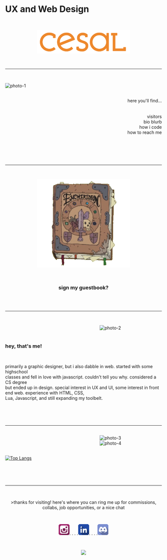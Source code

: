 # UX and Web Design


<br>
<p align="center">
  <img src="images/Full-Color-Logotype.png" alt="Logo" width="300">
</p>
<br>

<hr>
<br>

<img src="images/photo-1.png" alt="photo-1" width="200" align="left"></img>


<br>
<br>
<p align="right" style="text-align: right">
here you'll find...
<br>
<br>
<br>
visitors
<br>bio blurb
<br>how i code
<br>how to reach me
</p>


<br>
<br>
<br>
<br>
<hr>

<br>

<p align="center">
<a href="https://github.com/tglass3/tglass3/issues/1"><img src="images/photo-5.png" alt="Enchiridion" width="300" align="center"></a></p>

<br>
<h3 align="center" text-align="center">sign my guestbook?</h3>


<!-- <p align="right" text-align="right">
<!-- Guestbook -->
<!-- | Name | Date | Message |
|---|---|---| -->

<!-- /Guestbook -->
<!-- Still figuring this one out -->





<br>

<br>
<hr>

<br>


<img src="images/photo-2.png" alt="photo-2" width="200" align="right"></img>

<br>
<br>
<h3 align="left" >hey, that's me!</h3>
<br>
<p align="left">
primarily a graphic designer, but i also dabble in web. started with some highschool
<br>classes and fell in love with javascript. couldn't tell you why. considered a CS degree
<br>but ended up in design. special interest in UX and UI, some interest in front end web. experience with HTML, CSS,
<br>Lua, Javascript, and still expanding my toolbelt.
</p>

<br>
<br>

<br>
<hr>

<br>
<img src="images/photo-3.png" alt="photo-3" width="200" align="right"></img>
<br>
<img src="images/photo-4.png" alt="photo-4" width="200" align="right"></img>
<br>
<br>

[![Top Langs](https://github-readme-stats.vercel.app/api/top-langs/?username=tglass3&layout=donut)](https://github.com/tglass3/github-readme-stats)



<br>
<br>
<br>
<hr>
<br>

<p align="center">>thanks for visiting! here's where you can ring me up for commissions, collabs, job opportunities, or a nice chat</p>

<br>
<p align="center"><a href="https://www.instagram.com/tilapiyawn/"><img src="Social_Media/Minimalistic_Shaded/Instagram.png" alt="Instagram" width="35"></a>. . . .<a href="https://www.linkedin.com/in/talia-glass-712489237/"><img src="Social_Media/Minimalistic_Shaded/LinkedIn.png" width="35"></a>. . . .<a href="discordapp.com/users/553302297527189525"><img src="Social_Media/Minimalistic_Shaded/Discord.png" width="35"></a></p>

<br>

<p align="center"><img src="images/photo-4.png" width="200"></p>

</p>